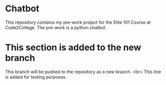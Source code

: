 # Chatbot
This repository contains my pre-work project for the Elite 101 Course at Code2College.
The pre-work is a python chatbot.

# This section is added to the new branch
This branch will be pushed to the repository as a new branch. <br\>
This line is added for testing purposes.
